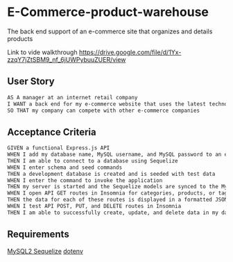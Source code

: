 # E-Commerce-product-warehouse
The back end support of an e-commerce site that organizes and details products

Link to vide walkthrough
https://drive.google.com/file/d/1Yx-zzqY7jZtSBM9_nf_6jUWPybuuZUER/view

## User Story

```md
AS A manager at an internet retail company
I WANT a back end for my e-commerce website that uses the latest technologies
SO THAT my company can compete with other e-commerce companies
```

## Acceptance Criteria

```md
GIVEN a functional Express.js API
WHEN I add my database name, MySQL username, and MySQL password to an environment variable file
THEN I am able to connect to a database using Sequelize
WHEN I enter schema and seed commands
THEN a development database is created and is seeded with test data
WHEN I enter the command to invoke the application
THEN my server is started and the Sequelize models are synced to the MySQL database
WHEN I open API GET routes in Insomnia for categories, products, or tags
THEN the data for each of these routes is displayed in a formatted JSON
WHEN I test API POST, PUT, and DELETE routes in Insomnia
THEN I am able to successfully create, update, and delete data in my database
```

## Requirements

[MySQL2 ](https://www.npmjs.com/package/mysql2)
[Sequelize](https://www.npmjs.com/package/sequelize)
[dotenv](https://www.npmjs.com/package/dotenv)
